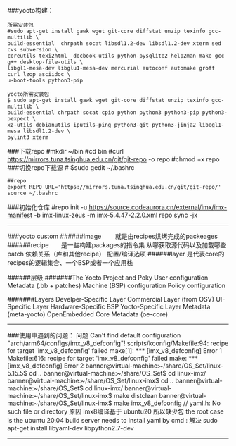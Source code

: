###yocto构建：

	所需安装包
    #sudo apt-get install gawk wget git-core diffstat unzip texinfo gcc-multilib \
    build-essential  chrpath socat libsdl1.2-dev libsdl1.2-dev xterm sed cvs subversion \
    coreutils texi2html  docbook-utils python-pysqlite2 help2man make gcc g++ desktop-file-utils \
    libgl1-mesa-dev libglu1-mesa-dev mercurial autoconf automake groff curl lzop asciidoc \
    u-boot-tools python3-pip

    yocto所需安装包
    $ sudo apt-get install gawk wget git-core diffstat unzip texinfo gcc-multilib \
    build-essential chrpath socat cpio python python3 python3-pip python3-pexpect \
    xz-utils debianutils iputils-ping python3-git python3-jinja2 libegl1-mesa libsdl1.2-dev \
    pylint3 xterm

###下载repo
    #mkdir ~/bin
    #cd bin
    #curl https://mirrors.tuna.tsinghua.edu.cn/git/git-repo -o repo
    #chmod +x repo
###切换repo下载源
	# $sudo gedit ~/.bashrc

    ##repo
    export REPO_URL='https://mirrors.tuna.tsinghua.edu.cn/git/git-repo/'
    source ~/.bashrc

###初始化仓库
    #repo init -u https://source.codeaurora.cn/external/imx/imx-manifest -b imx-linux-zeus -m imx-5.4.47-2.2.0.xml
    repo sync -jx
___
###yocto custom
######Image 　　就是由recipes烘烤完成的packeages
######recipe　　是一些构建packages的指令集
			从哪获取源代码以及加载哪些patch
			依赖关系（库和其他recipe）
			配置/编译选项
######layer  是代表core的recipes的逻辑集合、一个BSP或者一个应用栈


######层级
#######The Yocto Project and Poky
	User configuration
	Metadata (.bb + patches)
	Machine (BSP) configuration
	Policy configuration

#######Layers
	Develper-Specific Layer
	Commercial Layer (from OSV)
	UI-Specific Layer
	Hardware-Specific BSP
	Yocto-Specific Layer Metadata (meta-yocto)
	OpenEmbedded Core Metadata (oe-core)
___
###使用中遇到的问题：
	问题
		Can't find default configuration "arch/arm64/configs/imx_v8_defconfig"!
		scripts/kconfig/Makefile:94: recipe for target 'imx_v8_defconfig' failed
		make[1]: *** [imx_v8_defconfig] Error 1
		Makefile:616: recipe for target 'imx_v8_defconfig' failed
		make: *** [imx_v8_defconfig] Error 2
		banner@virtual-machine:~/share/OS_Set/linux-5.15.5$ cd ..
		banner@virtual-machine:~/share/OS_Set$ cd linux-imx/
		banner@virtual-machine:~/share/OS_Set/linux-imx$ cd ..
		banner@virtual-machine:~/share/OS_Set$ cd linux-imx/
		banner@virtual-machine:~/share/OS_Set/linux-imx$ make distclean
		banner@virtual-machine:~/share/OS_Set/linux-imx$ make imx_v8_defconfig
		// yaml.h: No such file or directory
	原因
		imx8编译基于 ubuntu20  所以缺少包
		the root case is the ubuntu 20.04 build server needs to install yaml by cmd :
	解决
    	sudo apt-get install libyaml-dev libpython2.7-dev
___
